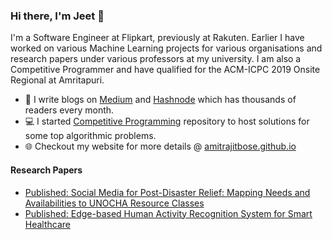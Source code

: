 ### Hi there, I'm Jeet 👋

I'm a Software Engineer at Flipkart, previously at Rakuten. Earlier I have worked on various Machine Learning projects for various organisations and research papers under various professors at my university. I am also a Competitive Programmer and have qualified for the ACM-ICPC 2019 Onsite Regional at Amritapuri.

- 📝 I write blogs on [Medium](https://medium.com/@amitrajit_bose) and [Hashnode](https://amitrajitbose.hashnode.dev) which has thousands of readers every month.
- 💻 I started [Competitive Programming](https://github.com/amitrajitbose/Competitive_Programming) repository to host solutions for some top algorithmic problems.
- 🌐 Checkout my website for more details @ [amitrajitbose.github.io](https://amitrajitbose.github.io)


#### Research Papers
- [Published: Social Media for Post-Disaster Relief: Mapping Needs and Availabilities to UNOCHA Resource Classes
](https://dl.acm.org/doi/10.1145/3491003.3493236)
- [Published: Edge-based Human Activity Recognition System for Smart Healthcare](https://link.springer.com/article/10.1007/s40031-021-00663-w)

<!--
**amitrajitbose/amitrajitbose** is a ✨ _special_ ✨ repository because its `README.md` (this file) appears on your GitHub profile.

Here are some ideas to get you started:

- 🔭 I’m currently working on ...
- 🌱 I’m currently learning ...
- 👯 I’m looking to collaborate on ...
- 🤔 I’m looking for help with ...
- 💬 Ask me about ...
- 📫 How to reach me: ...
- 😄 Pronouns: ...
- ⚡ Fun fact: ...
-->
